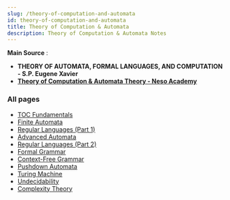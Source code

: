```yaml
---
slug: /theory-of-computation-and-automata
id: theory-of-computation-and-automata
title: Theory of Computation & Automata
description: Theory of Computation & Automata Notes
---
```


**Main Source** :

- **THEORY OF AUTOMATA, FORMAL LANGUAGES, AND COMPUTATION - S.P. Eugene Xavier**
- **[Theory of Computation & Automata Theory - Neso Academy](https://youtube.com/playlist?list=PLBlnK6fEyqRgp46KUv4ZY69yXmpwKOIev&si=tOZVFW_dX6A8gjui)**

### All pages

- [TOC Fundamentals](theory-of-computation-and-automata/toc-fundamentals)
- [Finite Automata](theory-of-computation-and-automata/finite-automata)
- [Regular Languages (Part 1)](theory-of-computation-and-automata/regular-languages-part-1)
- [Advanced Automata](theory-of-computation-and-automata/advanced-automata)
- [Regular Languages (Part 2)](theory-of-computation-and-automata/regular-languages-part-2)
- [Formal Grammar](theory-of-computation-and-automata/formal-grammar)
- [Context-Free Grammar](theory-of-computation-and-automata/context-free-grammar)
- [Pushdown Automata](theory-of-computation-and-automata/pushdown-automata)
- [Turing Machine](theory-of-computation-and-automata/turing-machine)
- [Undecidability](theory-of-computation-and-automata/undecidability)
- [Complexity Theory](theory-of-computation-and-automata/complexity-theory)
